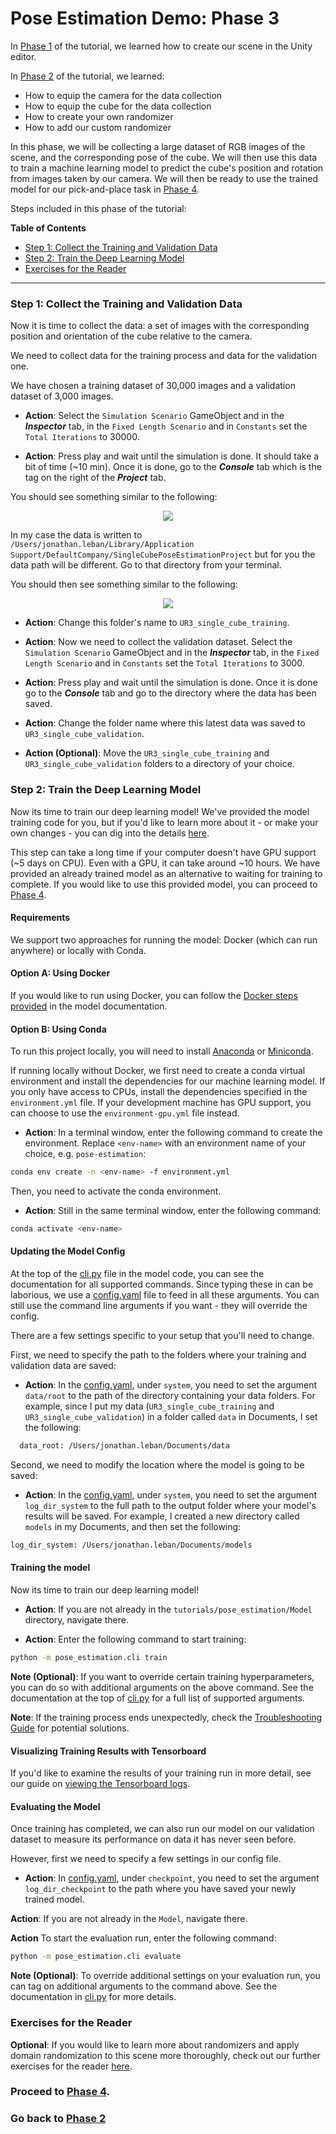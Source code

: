 # Pose Estimation Demo: Phase 3

In [Phase 1](1_set_up_the_scene.md) of the tutorial, we learned how to create our scene in the Unity editor.

In [Phase 2](2_set_up_the_data_collection_scene.md) of the tutorial, we learned:
* How to equip the camera for the data collection
* How to equip the cube for the data collection 
* How to create your own randomizer 
* How to add our custom randomizer

In this phase, we will be collecting a large dataset of RGB images of the scene, and the corresponding pose of the cube. We will then use this data to train a machine learning model to predict the cube's position and rotation from images taken by our camera. We will then be ready to use the trained model for our pick-and-place task in [Phase 4](4_pick_and_place.md).

Steps included in this phase of the tutorial:

**Table of Contents**
  - [Step 1: Collect the Training and Validation Data](#step-1-collect-the-training-and-validation-data)
  - [Step 2: Train the Deep Learning Model](#step-2-train-the-deep-learning-model)
  - [Exercises for the Reader](#exercises-for-the-reader)

---

### <a name="step-1">Step 1: Collect the Training and Validation Data</a>

Now it is time to collect the data: a set of images with the corresponding position and orientation of the cube relative to the camera.

We need to collect data for the training process and data for the validation one. 

We have chosen a training dataset of 30,000 images and a validation dataset of 3,000 images. 

* **Action**: Select the `Simulation Scenario` GameObject and in the _**Inspector**_ tab, in the `Fixed Length Scenario` and in `Constants` set the `Total Iterations` to 30000.

* **Action**: Press play and wait until the simulation is done. It should take a bit of time (~10 min). Once it is done, go to the _**Console**_ tab which is the tag on the right of the _**Project**_ tab. 

You should see something similar to the following: 

<p align="center">
<img src="Images/3_saved_data.png"/>
</p>

In my case the data is written to `/Users/jonathan.leban/Library/Application Support/DefaultCompany/SingleCubePoseEstimationProject` but for you the data path will be different. Go to that directory from your terminal.

You should then see something similar to the following: 
<p align="center">
<img src="Images/3_data_logs.png"/>
</p>

* **Action**: Change this folder's name to `UR3_single_cube_training`. 

* **Action**: Now we need to collect the validation dataset. Select the `Simulation Scenario` GameObject and in the _**Inspector**_ tab, in the `Fixed Length Scenario` and in `Constants` set the `Total Iterations` to 3000.

* **Action**: Press play and wait until the simulation is done. Once it is done go to the _**Console**_ tab and go to the directory where the data has been saved. 

* **Action**: Change the folder name where this latest data was saved to `UR3_single_cube_validation`. 

* **Action (Optional)**: Move the `UR3_single_cube_training` and `UR3_single_cube_validation` folders to a directory of your choice.  


### <a name="step-2">Step 2: Train the Deep Learning Model</a>
Now its time to train our deep learning model! We've provided the model training code for you, but if you'd like to learn more about it - or make your own changes - you can dig into the details [here](../Model).

This step can take a long time if your computer doesn't have GPU support (~5 days on CPU). Even with a GPU, it can take around ~10 hours. We have provided an already trained model as an alternative to waiting for training to complete. If you would like to use this provided model, you can proceed to [Phase 4](4_pick_and_place.md).

#### Requirements

We support two approaches for running the model: Docker (which can run anywhere) or locally with Conda. 

#### Option A: Using Docker
If you would like to run using Docker, you can follow the [Docker steps provided](../Model/documentation/running_on_docker.md) in the model documentation.


#### Option B: Using Conda 
To run this project locally, you will need to install [Anaconda](https://docs.anaconda.com/anaconda/install/) or [Miniconda](https://docs.conda.io/en/latest/miniconda.html). 

If running locally without Docker, we first need to create a conda virtual environment and install the dependencies for our machine learning model. If you only have access to CPUs, install the dependencies specified in the `environment.yml` file. If your development machine has GPU support, you can choose to use the `environment-gpu.yml` file instead.

* **Action**: In a terminal window, enter the following command to create the environment. Replace `<env-name>` with an environment name of your choice, e.g. `pose-estimation`:
```bash
conda env create -n <env-name> -f environment.yml
```

Then, you need to activate the conda environment.

* **Action**: Still in the same terminal window, enter the following command:
```bash
conda activate <env-name>
```

#### Updating the Model Config

At the top of the [cli.py](../Model/pose_estimation/cli.py) file in the model code, you can see the documentation for all supported commands. Since typing these in can be laborious, we use a [config.yaml](../Model/config.yaml) file to feed in all these arguments. You can still use the command line arguments if you want - they will override the config. 

There are a few settings specific to your setup that you'll need to change.

First, we need to specify the path to the folders where your training and validation data are saved:

* **Action**: In the [config.yaml](../Model/config.yaml), under `system`, you need to set the argument `data/root` to the path of the  directory containing your data folders. For example, since I put my data (`UR3_single_cube_training` and `UR3_single_cube_validation`) in a folder called `data` in Documents, I set the following:
```bash
  data_root: /Users/jonathan.leban/Documents/data
```

Second, we need to modify the location where the model is going to be saved: 

* **Action**: In the [config.yaml](../Model/config.yaml), under `system`, you need to set the argument `log_dir_system` to the full path to the output folder where your model's results will be saved. For example, I created a new directory called `models` in my Documents, and then set the following:
```bash
log_dir_system: /Users/jonathan.leban/Documents/models
```

#### Training the model
Now its time to train our deep learning model!

* **Action**: If you are not already in the `tutorials/pose_estimation/Model` directory, navigate there. 

* **Action**: Enter the following command to start training: 
```bash 
python -m pose_estimation.cli train 
```

**Note (Optional)**: If you want to override certain training hyperparameters, you can do so with additional arguments on the above command. See the documentation at the top of [cli.py](../Model/pose_estimation/cli.py) for a full list of supported arguments.

**Note**: If the training process ends unexpectedly, check the [Troubleshooting Guide](troubleshooting.md) for potential solutions.

#### Visualizing Training Results with Tensorboard
If you'd like to examine the results of your training run in more detail, see our guide on [viewing the Tensorboard logs](tensorboard.md).

#### Evaluating the Model
Once training has completed, we can also run our model on our validation dataset to measure its performance on data it has never seen before. 

However, first we need to specify a few settings in our config file.

* **Action**: In [config.yaml](../Model/config.yaml), under `checkpoint`, you need to set the argument `log_dir_checkpoint` to the path where you have saved your newly trained model.

**Action**: If you are not already in the `Model`, navigate there. 

**Action** To start the evaluation run, enter the following command: 
```bash 
python -m pose_estimation.cli evaluate 
```

**Note (Optional)**: To override additional settings on your evaluation run, you can tag on additional arguments to the command above. See the documentation in [cli.py]() for more details.


### Exercises for the Reader
**Optional**: If you would like to learn more about randomizers and apply domain randomization to this scene more thoroughly, check out our further exercises for the reader [here](5_more_randomizers.md).

### Proceed to [Phase 4](4_pick_and_place.md).

### 

### Go back to [Phase 2](2_set_up_the_data_collection_scene.md)
